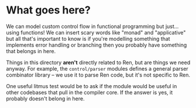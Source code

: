# What goes here?

We can model custom control flow in functional programming but just... using
functions! We can insert scary words like "monad" and "applicative" but all that's
important to know is if you're modelling something that implements error handling
or branching then you probably have something that belongs in here.

Things in this directory **aren't** directly related to Ren, but are things we
need anyway. For example, the `control/parser` modules defines a general parser
combinator library – we use it to parse Ren code, but it's not specific to Ren.

One useful litmus test would be to ask if the module would be useful in other
codebases that pull in the compiler core. If the answer is yes, it probably
doesn't belong in here.
